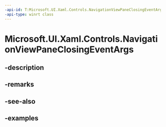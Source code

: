 ```yaml
---
-api-id: T:Microsoft.UI.Xaml.Controls.NavigationViewPaneClosingEventArgs
-api-type: winrt class
---
```


<!-- Class syntax.
public class NavigationViewPaneClosingEventArgs 
-->

# Microsoft.UI.Xaml.Controls.NavigationViewPaneClosingEventArgs

## -description

## -remarks

## -see-also

## -examples

